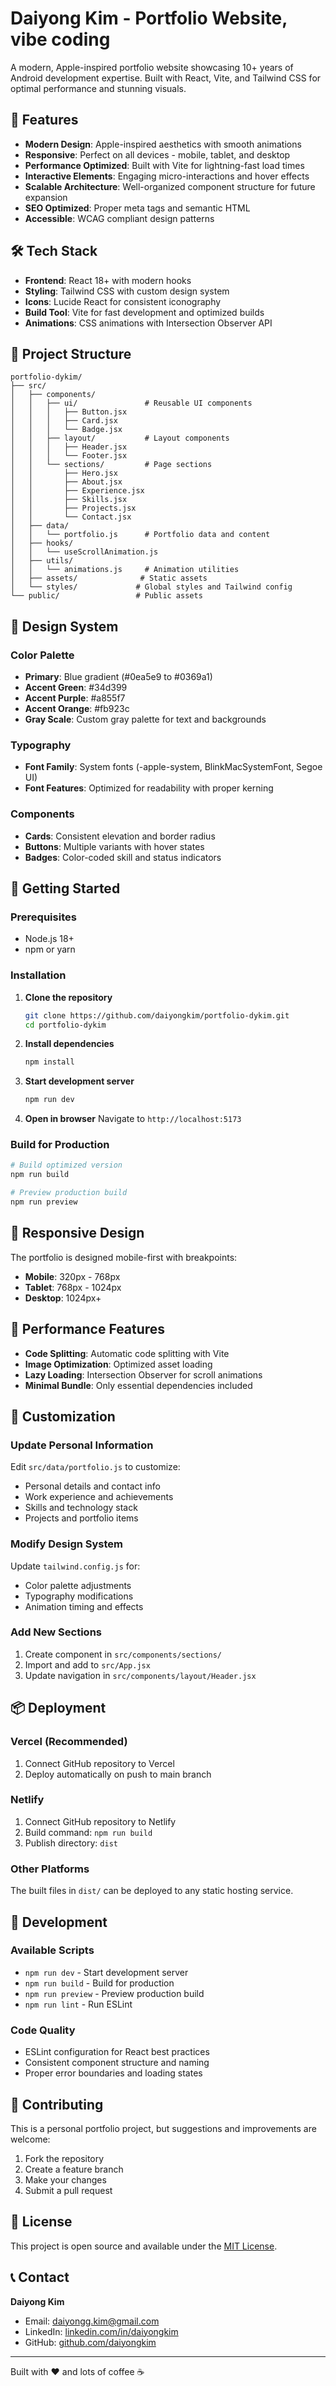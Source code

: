 # Daiyong Kim - Portfolio Website, vibe coding

A modern, Apple-inspired portfolio website showcasing 10+ years of Android development expertise. Built with React, Vite, and Tailwind CSS for optimal performance and stunning visuals.

## 🚀 Features

- **Modern Design**: Apple-inspired aesthetics with smooth animations
- **Responsive**: Perfect on all devices - mobile, tablet, and desktop
- **Performance Optimized**: Built with Vite for lightning-fast load times
- **Interactive Elements**: Engaging micro-interactions and hover effects
- **Scalable Architecture**: Well-organized component structure for future expansion
- **SEO Optimized**: Proper meta tags and semantic HTML
- **Accessible**: WCAG compliant design patterns

## 🛠 Tech Stack

- **Frontend**: React 18+ with modern hooks
- **Styling**: Tailwind CSS with custom design system
- **Icons**: Lucide React for consistent iconography
- **Build Tool**: Vite for fast development and optimized builds
- **Animations**: CSS animations with Intersection Observer API

## 📁 Project Structure

```
portfolio-dykim/
├── src/
│   ├── components/
│   │   ├── ui/               # Reusable UI components
│   │   │   ├── Button.jsx
│   │   │   ├── Card.jsx
│   │   │   └── Badge.jsx
│   │   ├── layout/           # Layout components
│   │   │   ├── Header.jsx
│   │   │   └── Footer.jsx
│   │   └── sections/         # Page sections
│   │       ├── Hero.jsx
│   │       ├── About.jsx
│   │       ├── Experience.jsx
│   │       ├── Skills.jsx
│   │       ├── Projects.jsx
│   │       └── Contact.jsx
│   ├── data/
│   │   └── portfolio.js      # Portfolio data and content
│   ├── hooks/
│   │   └── useScrollAnimation.js
│   ├── utils/
│   │   └── animations.js     # Animation utilities
│   ├── assets/              # Static assets
│   └── styles/             # Global styles and Tailwind config
└── public/                 # Public assets
```

## 🎨 Design System

### Color Palette
- **Primary**: Blue gradient (#0ea5e9 to #0369a1)
- **Accent Green**: #34d399
- **Accent Purple**: #a855f7
- **Accent Orange**: #fb923c
- **Gray Scale**: Custom gray palette for text and backgrounds

### Typography
- **Font Family**: System fonts (-apple-system, BlinkMacSystemFont, Segoe UI)
- **Font Features**: Optimized for readability with proper kerning

### Components
- **Cards**: Consistent elevation and border radius
- **Buttons**: Multiple variants with hover states
- **Badges**: Color-coded skill and status indicators

## 🚦 Getting Started

### Prerequisites
- Node.js 18+ 
- npm or yarn

### Installation

1. **Clone the repository**
   ```bash
   git clone https://github.com/daiyongkim/portfolio-dykim.git
   cd portfolio-dykim
   ```

2. **Install dependencies**
   ```bash
   npm install
   ```

3. **Start development server**
   ```bash
   npm run dev
   ```

4. **Open in browser**
   Navigate to `http://localhost:5173`

### Build for Production

```bash
# Build optimized version
npm run build

# Preview production build
npm run preview
```

## 📱 Responsive Design

The portfolio is designed mobile-first with breakpoints:
- **Mobile**: 320px - 768px
- **Tablet**: 768px - 1024px  
- **Desktop**: 1024px+

## 🎯 Performance Features

- **Code Splitting**: Automatic code splitting with Vite
- **Image Optimization**: Optimized asset loading
- **Lazy Loading**: Intersection Observer for scroll animations
- **Minimal Bundle**: Only essential dependencies included

## 🔧 Customization

### Update Personal Information
Edit `src/data/portfolio.js` to customize:
- Personal details and contact info
- Work experience and achievements
- Skills and technology stack
- Projects and portfolio items

### Modify Design System
Update `tailwind.config.js` for:
- Color palette adjustments
- Typography modifications
- Animation timing and effects

### Add New Sections
1. Create component in `src/components/sections/`
2. Import and add to `src/App.jsx`
3. Update navigation in `src/components/layout/Header.jsx`

## 📦 Deployment

### Vercel (Recommended)
1. Connect GitHub repository to Vercel
2. Deploy automatically on push to main branch

### Netlify
1. Connect GitHub repository to Netlify
2. Build command: `npm run build`
3. Publish directory: `dist`

### Other Platforms
The built files in `dist/` can be deployed to any static hosting service.

## 🧪 Development

### Available Scripts
- `npm run dev` - Start development server
- `npm run build` - Build for production
- `npm run preview` - Preview production build
- `npm run lint` - Run ESLint

### Code Quality
- ESLint configuration for React best practices
- Consistent component structure and naming
- Proper error boundaries and loading states

## 🤝 Contributing

This is a personal portfolio project, but suggestions and improvements are welcome:

1. Fork the repository
2. Create a feature branch
3. Make your changes
4. Submit a pull request

## 📄 License

This project is open source and available under the [MIT License](LICENSE).

## 📞 Contact

**Daiyong Kim**
- Email: daiyongg.kim@gmail.com
- LinkedIn: [linkedin.com/in/daiyongkim](https://linkedin.com/in/kim-daiyong/)
- GitHub: [github.com/daiyongkim](https://github.com/daiyongg-kim)

---

Built with ❤️ and lots of coffee ☕

